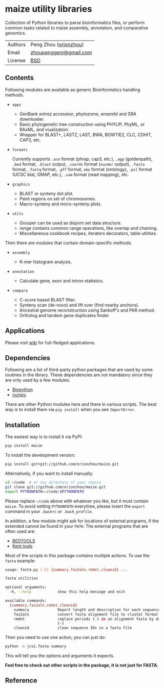 # maize utility libraries

Collection of Python libraries to parse bioinformatics files, or perform 
common tasks related to maize assembly, annotation, and comparative genomics.

| | |
| --- | --- |
| Authors | Peng Zhou ([orionzhou](http://github.com/orionzhou)) |
| Email   | <zhoupenggeni@gmail.com> |
| License | [BSD](http://creativecommons.org/licenses/BSD/) |

## Contents

Following modules are available as generic Bioinformatics handling methods.

- `apps`
  - GenBank entrez accession, phytozome, ensembl and SRA downloader.
  - Basic phylogenetic tree construction using PHYLIP, PhyML, or RAxML, 
    and viualization.
  - Wrapper for BLAST+, LASTZ, LAST, BWA, BOWTIE2, CLC, CDHIT, CAP3, etc.

- `formats`

    Currently supports `.ace` format (phrap, cap3, etc.), `.agp`
    (goldenpath), `.bed` format, `.blast` output,
    `.coords` format (`nucmer` output), `.fasta` format, `.fastq`
    format, `.gff` format, `obo` format (ontology),
    `.psl` format (UCSC blat, GMAP, etc.), `.sam` format (read mapping), etc.

- `graphics`
  - BLAST or synteny dot plot.
  - Paint regions on set of chromosomes.
  - Macro-synteny and micro-synteny plots.

- `utils`
  - Grouper can be used as disjoint set data structure.
  - range contains common range operations, like overlap
    and chaining.
  - Miscellaneous cookbook recipes, iterators decorators,
    table utilities.

Then there are modules that contain domain-specific methods.

- `assembly`
  - K-mer histogram analysis.

- `annotation`
  - Calculate gene, exon and intron statistics.

- `compara`
  - C-score based BLAST filter.
  - Synteny scan (de-novo) and lift over (find nearby anchors).
  - Ancestral genome reconstruction using Sankoff's and PAR method.
  - Ortholog and tandem gene duplicates finder.

## Applications

Please visit [wiki](https://github.com/orionzhou/jcvi/wiki) for
full-fledged applications. 

## Dependencies

Following are a list of third-party python packages that are used by
some routines in the library. These dependencies are *not* mandatory
since they are only used by a few modules.

- [Biopython](http://www.biopython.org)
- [numpy](http://numpy.scipy.org)

There are other Python modules here and there in various scripts. The
best way is to install them via `pip install` when you see `ImportError`.

## Installation

The easiest way is to install it via PyPI:

```bash
pip install maize
```

To install the development version:

```bash
pip install git+git://github.com/orionzhou/maize.git
```

Alternatively, if you want to install manually:

```bash
cd ~/code  # or any directory of your choice
git clone git://github.com/orionzhou/maize.git
export PYTHONPATH=~/code:$PYTHONPATH
```

Please replace `~/code` above with whatever you like, but it must
contain `maize`. To avoid setting `PYTHONPATH` everytime, please insert
the `export` command in your `.bashrc` or `.bash_profile`.

In addition, a few module might ask for locations of external programs,
if the extended cannot be found in your `PATH`. The external programs
that are often used are:

- [BEDTOOLS](http://code.google.com/p/bedtools/)
- [Kent tools](http://hgdownload.cse.ucsc.edu/admin/jksrc.zip)

Most of the scripts in this package contains multiple actions. To use
the `fasta` example:

```bash
usage: fasta.py [-h] {summary,fas2aln,rmdot,cleanid} ...

fasta utilities

optional arguments:
  -h, --help            show this help message and exit

available commands:
  {summary,fas2aln,rmdot,cleanid}
    summary             Report length and description for each sequence
    fas2aln             convert fasta alignment file to clustal format
    rmdot               replace periods (.) in an alignment fasta by dashes
                        (-)
    cleanid             clean sequence IDs in a fasta file
```

Then you need to use one action, you can just do:

```bash
python -m jcvi.fasta summary
```

This will tell you the options and arguments it expects.

**Feel free to check out other scripts in the package, it is not just
for FASTA.**

## Reference

